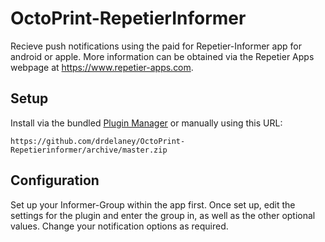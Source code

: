 # OctoPrint-RepetierInformer

Recieve push notifications using the paid for Repetier-Informer app for android or apple.
More information can be obtained via the Repetier Apps webpage at https://www.repetier-apps.com.

## Setup

Install via the bundled [Plugin Manager](https://github.com/foosel/OctoPrint/wiki/Plugin:-Plugin-Manager)
or manually using this URL:

    https://github.com/drdelaney/OctoPrint-Repetierinformer/archive/master.zip

## Configuration

Set up your Informer-Group within the app first.
Once set up, edit the settings for the plugin and enter the group in, as well as the other optional values.
Change your notification options as required.
